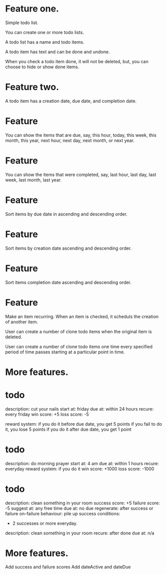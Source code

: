 # Feature one.
Simple todo list.

You can create one or more todo lists.

A todo list has a name and todo items.

A todo item has text and can be done and undone.

When you check a todo item done, it will not be deleted, but, you can choose to hide or show done items.

# Feature two.
A todo item has a creation date, due date, and completion date.

# Feature
You can show the items that are due, say, this hour, today, this week, this month, this year, next hour, next day, next month, or next year.

# Feature
You can show the items that were completed, say, last hour, last day, last week, last month, last year.

# Feature
Sort items by due date in ascending and descending order.

# Feature
Sort items by creation date ascending and descending order.

# Feature
Sort items completion date ascending and descending order.

# Feature
Make an item recurring. When an item is checked, it scheduls the creation of another item.

User can create a number of clone todo items when the original item is deleted.

User can create a number of clone todo items one time every specified period of time passes starting at a particular point in time.

# More features.
# todo
description: cut your nails 
start at: friday
due at: within 24 hours
recure: every friday
win score: +5
loss score: -5

reward system:
  if you do it before due date, you get 5 points
  if you fail to do it, you lose 5 points
  if you do it after due date, you get 1 point

# todo
description: do morning prayer
start at: 4 am
due at: within 1 hours
recure: everyday
reward system:
  if you do it 
win score: +1000
loss score: -1000

# todo
description: clean something in your room
success score: +5
failure score: -5
suggest at: any free time
due at: no due
regenerate: after success or failure
on-failure behaviour: pile up
success conditions:
  - 2 successes or more everyday.

description: clean something in your room
recure: after done
due at: n/a

# More features.
Add success and failure scores
Add dateActive and dateDue